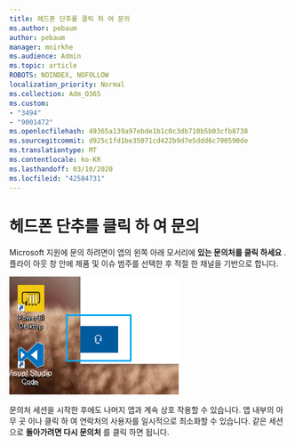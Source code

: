 ```yaml
---
title: 헤드폰 단추를 클릭 하 여 문의
ms.author: pebaum
author: pebaum
manager: mnirkhe
ms.audience: Admin
ms.topic: article
ROBOTS: NOINDEX, NOFOLLOW
localization_priority: Normal
ms.collection: Adm_O365
ms.custom:
- "3494"
- "9001472"
ms.openlocfilehash: 49365a139a97ebde1b1c0c3db710b5b03cfb8738
ms.sourcegitcommit: d925c1fd1be35071cd422b9d7e5ddd6c700590de
ms.translationtype: MT
ms.contentlocale: ko-KR
ms.lasthandoff: 03/10/2020
ms.locfileid: "42584731"
---
```

# <a name="contact-us-by-clicking-the-headphone-button"></a>헤드폰 단추를 클릭 하 여 문의

Microsoft 지원에 문의 하려면이 앱의 왼쪽 아래 모서리에 **있는 문의처를 클릭 하세요** . 플라이 아웃 창 안에 제품 및 이슈 범주를 선택한 후 적절 한 채널을 기반으로 합니다.

![헤드폰 아이콘을 클릭 하 여 문의처에 문의 합니다.](media/contact-us-headphone-icon.png)

문의처 세션을 시작한 후에도 나머지 앱과 계속 상호 작용할 수 있습니다. 앱 내부의 아무 곳 이나 클릭 하 여 연락처의 사용자를 일시적으로 최소화할 수 있습니다. 같은 세션으로 **돌아가려면 다시 문의처** 를 클릭 하면 됩니다.
